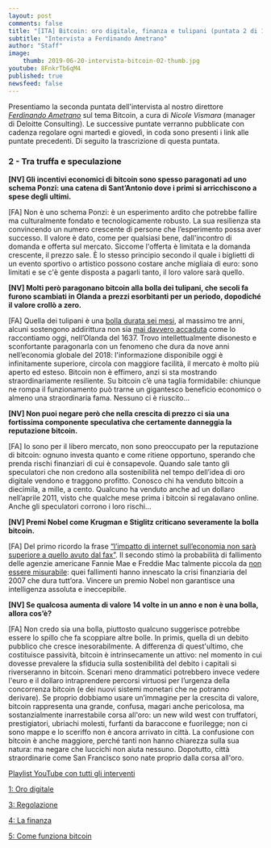 ```yaml
---
layout: post
comments: false
title: "[ITA] Bitcoin: oro digitale, finanza e tulipani (puntata 2 di 11)"
subtitle: "Intervista a Ferdinando Ametrano"
author: "Staff"
image:
    thumb: 2019-06-20-intervista-bitcoin-02-thumb.jpg
youtube: 8FnkrTb6qM4
published: true
newsfeed: false
---
```


Presentiamo la seconda puntata dell'intervista al nostro direttore
[*Ferdinando Ametrano*](https://www.ametrano.net)
sul tema Bitcoin, a cura di *Nicole Vismara* (manager di Deloitte Consulting). Le successive puntate verranno pubblicate con cadenza regolare ogni martedì e giovedì, in coda sono presenti i link alle puntate precedenti. Di seguito la trascrizione di questa puntata.

### 2 - Tra truffa e speculazione

**[NV] Gli incentivi economici di bitcoin sono spesso paragonati ad uno schema Ponzi: una catena di Sant’Antonio dove i primi si arricchiscono a spese degli ultimi.**

[FA] Non è uno schema Ponzi: è un esperimento ardito che potrebbe fallire ma culturalmente fondato e tecnologicamente robusto. La sua resilienza sta convincendo un numero crescente di persone che l’esperimento possa aver successo. Il valore è dato, come per qualsiasi bene, dall'incontro di domanda e offerta sul mercato. Siccome l'offerta è limitata e la domanda crescente, il prezzo sale. È lo stesso principio secondo il quale i biglietti di un evento sportivo o artistico possono costare anche migliaia di euro: sono limitati e se c'è gente disposta a pagarli tanto, il loro valore sarà quello.

**[NV] Molti però paragonano bitcoin alla bolla dei tulipani, che secoli fa furono scambiati in Olanda a prezzi esorbitanti per un periodo, dopodiché il valore crollò a zero.**

[FA] Quella dei tulipani è una [bolla durata sei mesi](https://en.wikipedia.org/wiki/Tulip_mania), al massimo tre anni, alcuni sostengono addirittura non sia [mai davvero accaduta](https://theconversation.com/tulip-mania-the-classic-story-of-a-dutch-financial-bubble-is-mostly-wrong-91413) come lo raccontiamo oggi, nell’Olanda del 1637. Trovo intellettualmente disonesto e sconfortante paragonarla con un fenomeno che dura da nove anni nell’economia globale del 2018: l'informazione disponibile oggi è infinitamente superiore, circola con maggiore facilità, il mercato è molto più aperto ed esteso. Bitcoin non è effimero, anzi si sta mostrando straordinariamente resiliente. Su bitcoin c’è una taglia formidabile: chiunque ne rompa il funzionamento può trarne un gigantesco beneficio economico o almeno una straordinaria fama. Nessuno ci è riuscito...

**[NV] Non puoi negare però che nella crescita di prezzo ci sia una fortissima componente speculativa che certamente danneggia la reputazione bitcoin.**

[FA] Io sono per il libero mercato, non sono preoccupato per la reputazione di bitcoin: ognuno investa quanto e come ritiene opportuno, sperando che prenda rischi finanziari di cui è consapevole. Quando sale tanto gli speculatori che non credono alla sostenibilità nel tempo dell’idea di oro digitale vendono e traggono profitto. Conosco chi ha venduto bitcoin a diecimila, a mille, a cento. Qualcuno ha venduto anche ad un dollaro nell’aprile 2011, visto che qualche mese prima i bitcoin si regalavano online. Anche gli speculatori corrono i loro rischi...

**[NV] Premi Nobel come Krugman e Stiglitz criticano severamente la bolla bitcoin.**

[FA] Del primo ricordo la frase [“l’impatto di internet sull’economia non sarà superiore a quello avuto dal fax”](http://web.archive.org/web/19980610100009/www.redherring.com/mag/issue55/economics.html). Il secondo stimò la probabilità di fallimento delle agenzie americane Fannie Mae e Freddie Mac talmente piccola da [non essere misurabile](https://www.wsj.com/articles/SB10001424052748704204304574543503520372002): quei fallimenti hanno innescato la crisi finanziaria del 2007 che dura tutt’ora. Vincere un premio Nobel non garantisce una intelligenza assoluta e ineccepibile.

**[NV] Se qualcosa aumenta di valore 14 volte in un anno e non è una bolla, allora cos’è?**

[FA] Non credo sia una bolla, piuttosto qualcuno suggerisce potrebbe essere lo spillo che fa scoppiare altre bolle. In primis, quella di un debito pubblico che cresce inesorabilmente. A differenza di quest'ultimo, che costituisce passività, bitcoin è intrinsecamente un attivo: nel momento in cui dovesse prevalere la sfiducia sulla sostenibilità del debito i capitali si riverseranno in bitcoin. Scenari meno drammatici potrebbero invece vedere l'euro e il dollaro intraprendere percorsi virtuosi per l’urgenza della concorrenza bitcoin (e dei nuovi sistemi monetari che ne potranno derivare). Se proprio dobbiamo usare un’immagine per la crescita di valore, bitcoin rappresenta una grande, confusa, magari anche pericolosa, ma sostanzialmente inarrestabile corsa all'oro: un new wild west con truffatori, prestigiatori, ubriachi molesti, furfanti da baraccone e fuorilegge; non ci sono mappe e lo sceriffo non è ancora arrivato in città. La confusione con bitcoin è anche maggiore, perché tanti non hanno chiarezza sulla sua natura: ma negare che luccichi non aiuta nessuno. Dopotutto, città straordinarie come San Francisco sono nate proprio dalla corsa all'oro.

[Playlist YouTube con tutti gli interventi](https://www.youtube.com/playlist?list=PLTLa2tRY91LKw5CrWIFFeIws08Sr7q-jC)

[1: Oro digitale](https://dgi.io/2019/06/17/intervista-bitcoin-01.html)

[3: Regolazione](https://dgi.io/2019/06/25/intervista-bitcoin-03.html)

[4: La finanza](https://dgi.io/2019/06/27/intervista-bitcoin-04.html)

[5: Come funziona bitcoin](https://dgi.io/2019/07/02/intervista-bitcoin-05.html)